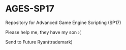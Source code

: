 # AGES-SP17
Repository for Advanced Game Engine Scripting (SP17)

Please help me, they have my son :(

Send to Future Ryan(trademark) 
